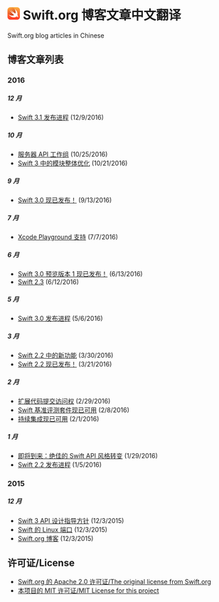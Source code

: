 # <img src="./swift-logo.png" width = "28px"> Swift.org 博客文章中文翻译
Swift.org blog articles in Chinese

## 博客文章列表

### 2016

##### 12 月

* [Swift 3.1 发布进程][swift-3-1-release-process] (12/9/2016)

[swift-3-1-release-process]: ./2016/12/swift-3-1-release-process.md

##### 10 月
* [服务器 API 工作组][server-api-workgroup] (10/25/2016)
* [Swift 3 中的模块整体优化][whole-module-optimizations] (10/21/2016)

[server-api-workgroup]: ./2016/10/server-api-workgroup.md
[whole-module-optimizations]: ./2016/10/whole-module-optimizations.md

##### 9 月
* [Swift 3.0 现已发布！][swift-3-0-released] (9/13/2016)

[swift-3-0-released]: ./2016/09/swift-3-0-released.md

##### 7 月
* [Xcode Playground 支持][swift-xcode-playground-support] (7/7/2016)

[swift-xcode-playground-support]: ./2016/07/swift-xcode-playground-support.md

##### 6 月
* [Swift 3.0 预览版本 1 现已发布！][swift-3-0-preview-1-released] (6/13/2016)
* [Swift 2.3][swift-2-3] (6/12/2016)

[swift-3-0-preview-1-released]: ./2016/06/swift-3-0-preview-1-released.md
[swift-2-3]: ./2016/06/swift-2-3.md

##### 5 月
* [Swift 3.0 发布进程][swift-3-0-release-process] (5/6/2016)

[swift-3-0-release-process]: ./2016/05/swift-3-0-release-process.md

##### 3 月
* [Swift 2.2 中的新功能][swift-2-2-new-features] (3/30/2016)
* [Swift 2.2 现已发布！][swift-2-2-released] (3/21/2016)

[swift-2-2-new-features]: ./2016/03/swift-2-2-new-features.md
[swift-2-2-released]: ./2016/03/swift-2-2-released.md

##### 2 月
* [扩展代码提交访问权][swift-commit-access] (2/29/2016)
* [Swift 基准评测套件现已可用][swift-benchmark-suite] (2/8/2016)
* [持续集成现已可用][swift-ci] (2/1/2016)

[swift-commit-access]: ./2016/02/swift-commit-access.md
[swift-benchmark-suite]: ./2016/02/swift-benchmark-suite.md
[swift-ci]: ./2016/02/swift-ci.md

##### 1 月
* [即将到来：绝佳的 Swift API 风格转变][its-coming-the-great-swift-api-transformation] (1/29/2016)
* [Swift 2.2 发布进程][swift-2.2-release-process] (1/5/2016)

[its-coming-the-great-swift-api-transformation]: ./2016/01/its-coming-the-great-swift-api-transformation.md
[swift-2.2-release-process]: ./2016/01/swift-2.2-release-process.md

### 2015

##### 12 月
* [Swift 3 API 设计指导方针][swift-3-api-design-guidlines] (12/3/2015)
* [Swift 的 Linux 端口][swift-linux-port] (12/3/2015)
* [Swift.org 博客][welcome] (12/3/2015)

[swift-3-api-design-guidlines]: ./2015/12/swift-3-api-design-guidelines.md
[swift-linux-port]: ./2015/12/swift-linux-port.md
[welcome]: ./2015/12/welcome.md

## 许可证/License
* [Swift.org 的 Apache 2.0 许可证/The original license from Swift.org][original-license]
* [本项目的 MIT 许可证/MIT License for this project][license]

[original-license]: ./Swift.org-original-LICENSE
[license]: ./LICENSE
